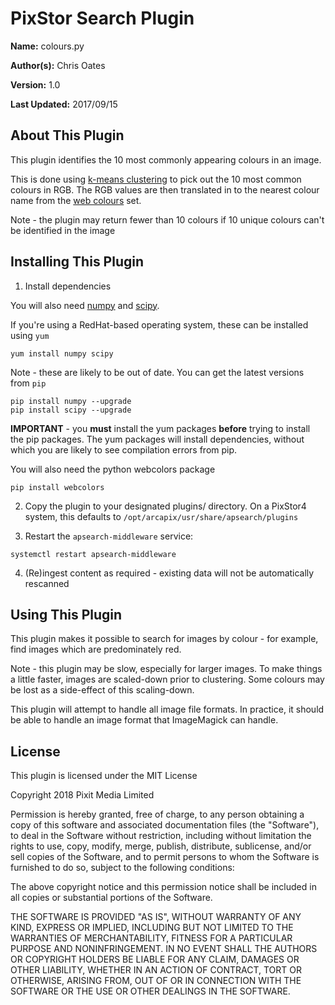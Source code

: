 # PixStor Search Plugin

**Name:** colours.py

**Author(s):** Chris Oates

**Version:** 1.0

**Last Updated:** 2017/09/15

## About This Plugin

This plugin identifies the 10 most commonly appearing colours in an image.

This is done using [k-means clustering](https://en.wikipedia.org/wiki/K-means_clustering) to pick out the 10 most common colours in RGB.
The RGB values are then translated in to the nearest colour name from the [web colours](https://en.wikipedia.org/wiki/Web_colors) set.

Note - the plugin may return fewer than 10 colours if 10 unique colours can't be identified in the image

## Installing This Plugin

1. Install dependencies

You will also need [numpy](http://www.numpy.org/) and [scipy](https://www.scipy.org/).

If you're using a RedHat-based operating system, these can be installed using `yum`

```
yum install numpy scipy
```

Note - these are likely to be out of date. You can get the latest versions from `pip`

```
pip install numpy --upgrade
pip install scipy --upgrade
```

**IMPORTANT** - you **must** install the yum packages **before** trying to install the pip packages.
The yum packages will install dependencies, without which you are likely to see compilation errors from pip.

You will also need the python webcolors package

```
pip install webcolors
```

2. Copy the plugin to your designated plugins/ directory. On a PixStor4 system, this defaults to `/opt/arcapix/usr/share/apsearch/plugins`

3. Restart the `apsearch-middleware` service:

```
systemctl restart apsearch-middleware
```

4. (Re)ingest content as required - existing data will not be automatically rescanned

## Using This Plugin

This plugin makes it possible to search for images by colour - for example, find images which are predominately red.

Note - this plugin may be slow, especially for larger images. To make things a little faster, images are scaled-down prior to clustering. Some colours may be lost as a side-effect of this scaling-down.

This plugin will attempt to handle all image file formats. In practice, it should be able to handle an image format that ImageMagick can handle.

## License

This plugin is licensed under the MIT License

Copyright 2018 Pixit Media Limited

Permission is hereby granted, free of charge, to any person obtaining a copy of this software and associated documentation files (the "Software"), to deal in the Software without restriction, including without limitation the rights to use, copy, modify, merge, publish, distribute, sublicense, and/or sell copies of the Software, and to permit persons to whom the Software is furnished to do so, subject to the following conditions:

The above copyright notice and this permission notice shall be included in all copies or substantial portions of the Software.

THE SOFTWARE IS PROVIDED "AS IS", WITHOUT WARRANTY OF ANY KIND, EXPRESS OR IMPLIED, INCLUDING BUT NOT LIMITED TO THE WARRANTIES OF MERCHANTABILITY, FITNESS FOR A PARTICULAR PURPOSE AND NONINFRINGEMENT. IN NO EVENT SHALL THE AUTHORS OR COPYRIGHT HOLDERS BE LIABLE FOR ANY CLAIM, DAMAGES OR OTHER LIABILITY, WHETHER IN AN ACTION OF CONTRACT, TORT OR OTHERWISE, ARISING FROM, OUT OF OR IN CONNECTION WITH THE SOFTWARE OR THE USE OR OTHER DEALINGS IN THE SOFTWARE.
